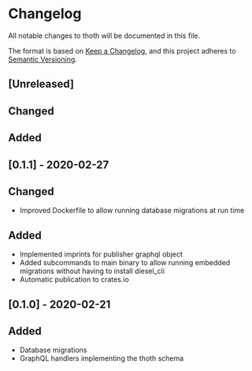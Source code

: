 # Changelog
All notable changes to thoth will be documented in this file.

The format is based on [Keep a Changelog](https://keepachangelog.com/en/1.0.0/),
and this project adheres to [Semantic Versioning](https://semver.org/spec/v2.0.0.html).

## [Unreleased]
## Changed

## Added

## [0.1.1] - 2020-02-27
## Changed
- Improved Dockerfile to allow running database migrations at run time

## Added
- Implemented imprints for publisher graphql object
- Added subcommands to main binary to allow running embedded migrations without having to install diesel\_cli
- Automatic publication to crates.io

## [0.1.0] - 2020-02-21
## Added
- Database migrations
- GraphQL handlers implementing the thoth schema
